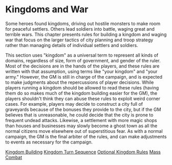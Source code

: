 # Kingdoms and War

Some heroes found kingdoms, driving out hostile monsters to make room for peaceful settlers. Others lead soldiers into battle, waging great and terrible wars. This chapter presents rules for building a kingdom and waging war that focus on the larger tactics of city planning and troop strategy rather than managing details of individual settlers and soldiers.

This section uses "kingdom" as a universal term to represent all kinds of domains, regardless of size, form of government, and gender of the ruler. Most of the decisions are in the hands of the players, and these rules are written with that assumption, using terms like "your kingdom" and "your army." However, the GM is still in charge of the campaign, and is expected to make judgments about the repercussions of player decisions. While players running a kingdom should be allowed to read these rules (having them do so makes much of the kingdom building easier for the GM), the players shouldn't think they can abuse these rules to exploit weird corner cases. For example, players may decide to construct a city full of graveyards because of the bonuses they provide to the city, but if the GM believes that is unreasonable, he could decide that the city is prone to frequent undead attacks. Likewise, a settlement with more magic shops than houses and businesses may slowly become a ghost town as all the normal citizens move elsewhere out of superstitious fear. As with a normal campaign, the GM is the final arbiter of the rules, and can make adjustments to events as necessary for the campaign.

[Kingdom Building](/pathfinderRPG/prd/ultimateCampaign/kingdomsAndWar/kingdomBuilding.html) [Kingdom Turn Sequence](/pathfinderRPG/prd/ultimateCampaign/kingdomsAndWar/kingdomTurnSequence.html) [Optional Kingdom Rules](/pathfinderRPG/prd/ultimateCampaign/kingdomsAndWar/optionalKingdomRules.html) [Mass Combat](/pathfinderRPG/prd/ultimateCampaign/kingdomsAndWar/massCombat.html)

